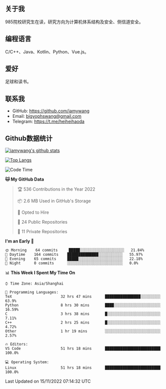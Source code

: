 ## 关于我

985院校研究生在读，研究方向为计算机体系结构及安全、侧信道安全。

## 编程语言

C/C++、Java、Kotlin、Python、Vue.js。

## 爱好

足球和读书。

## 联系我

- GitHub: https://github.com/iamywang
- Email: bigyophswang@gmail.com
- Telegram: https://t.me/heiheihaoda

## Github数据统计

[![iamywang's github stats](https://github-readme-stats.vercel.app/api?username=iamywang&count_private=true&show_icons=true)]()

[![Top Langs](https://github-readme-stats.vercel.app/api/top-langs/?username=iamywang&layout=compact)]()

<!--START_SECTION:waka-->
![Code Time](http://img.shields.io/badge/Code%20Time-578%20hrs%2034%20mins-blue)

**🐱 My GitHub Data** 

> 🏆 536 Contributions in the Year 2022
 > 
> 📦 2.6 MB Used in GitHub's Storage 
 > 
> 💼 Opted to Hire
 > 
> 📜 24 Public Repositories 
 > 
> 🔑 11 Private Repositories  
 > 
**I'm an Early 🐤** 

```text
🌞 Morning    64 commits     █████░░░░░░░░░░░░░░░░░░░░   21.84% 
🌆 Daytime    164 commits    ██████████████░░░░░░░░░░░   55.97% 
🌃 Evening    65 commits     █████░░░░░░░░░░░░░░░░░░░░   22.18% 
🌙 Night      0 commits      ░░░░░░░░░░░░░░░░░░░░░░░░░   0.0%

```


📊 **This Week I Spent My Time On** 

```text
⌚︎ Time Zone: Asia/Shanghai

💬 Programming Languages: 
TeX                      32 hrs 47 mins      ████████████████░░░░░░░░░   63.9% 
Python                   8 hrs 30 mins       ████░░░░░░░░░░░░░░░░░░░░░   16.59% 
C                        3 hrs 38 mins       █░░░░░░░░░░░░░░░░░░░░░░░░   7.11% 
C++                      2 hrs 25 mins       █░░░░░░░░░░░░░░░░░░░░░░░░   4.72% 
Other                    1 hr 19 mins        ░░░░░░░░░░░░░░░░░░░░░░░░░   2.57%

🔥 Editors: 
VS Code                  51 hrs 18 mins      █████████████████████████   100.0%

💻 Operating System: 
Linux                    51 hrs 18 mins      █████████████████████████   100.0%

```


 Last Updated on 15/11/2022 07:14:32 UTC
<!--END_SECTION:waka-->
